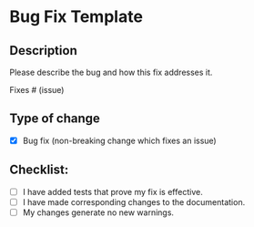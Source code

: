 # Bug Fix Template

## Description

Please describe the bug and how this fix addresses it.

Fixes # (issue)

## Type of change

- [x] Bug fix (non-breaking change which fixes an issue)

## Checklist:

- [ ] I have added tests that prove my fix is effective.
- [ ] I have made corresponding changes to the documentation.
- [ ] My changes generate no new warnings.